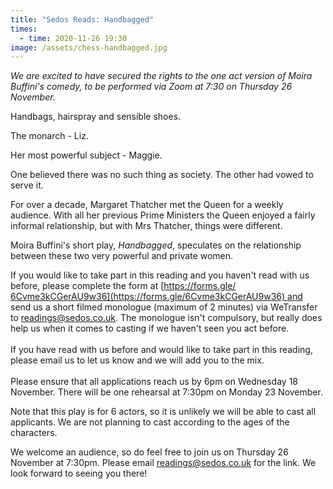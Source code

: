 ```yaml
---
title: "Sedos Reads: Handbagged"
times:
  - time: 2020-11-26 19:30
image: /assets/chess-handbagged.jpg
---
```

*We are excited to have secured the rights to the one act version of Moira Buffini's comedy, to be performed via Zoom at 7:30 on Thursday 26 November.*

Handbags, hairspray and sensible shoes.

The monarch - Liz.

Her most powerful subject - Maggie.

One believed there was no such thing as society. The other had vowed to serve it.

For over a decade, Margaret Thatcher met the Queen for a weekly audience. With all her previous Prime Ministers the Queen enjoyed a fairly informal relationship, but with Mrs Thatcher, things were different.

Moira Buffini's short play, *Handbagged*, speculates on the relationship between these two very powerful and private women.

If you would like to take part in this reading and you haven't read with us before, please complete the form at [https://forms.gle/​6Cvme3kCGerAU9w36](https://forms.gle/6Cvme3kCGerAU9w36) and send us a short filmed monologue (maximum of 2 minutes) via WeTransfer to [readings@sedos.co.uk](mailto:readings@sedos.co.uk). The monologue isn't compulsory, but really does help us when it comes to casting if we haven't seen you act before.\
\
If you have read with us before and would like to take part in this reading, please email us to let us know and we will add you to the mix.\
\
Please ensure that all applications reach us by 6pm on Wednesday 18 November. There will be one rehearsal at 7:30pm on Monday 23 November.

Note that this play is for 6 actors, so it is unlikely we will be able to cast all applicants. We are not planning to cast according to the ages of the characters.

We welcome an audience, so do feel free to join us on Thursday 26 November at 7:30pm. Please email [readings@sedos.co.uk](mailto:readings@sedos.co.uk) for the link. We look forward to seeing you there!